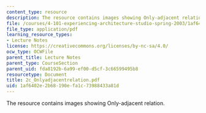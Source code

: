 ```yaml
---
content_type: resource
description: The resource contains images showing Only-adjacent relation.
file: /courses/4-101-experiencing-architecture-studio-spring-2003/1af6402e2b68190efa1c73988433a81d_2c_Onlyadjacentrelation.pdf
file_type: application/pdf
learning_resource_types:
- Lecture Notes
license: https://creativecommons.org/licenses/by-nc-sa/4.0/
ocw_type: OCWFile
parent_title: Lecture Notes
parent_type: CourseSection
parent_uid: fda8192b-6a99-ef00-d5cf-3c66599495b8
resourcetype: Document
title: 2c_Onlyadjacentrelation.pdf
uid: 1af6402e-2b68-190e-fa1c-73988433a81d
---
```

The resource contains images showing Only-adjacent relation.